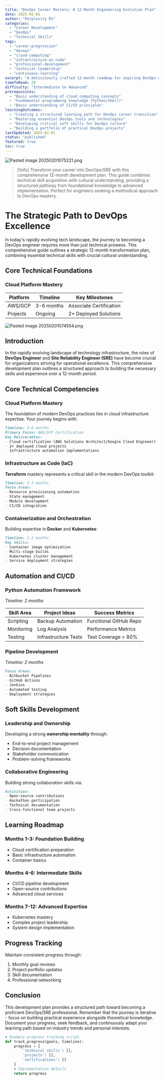 ```yaml
---
title: "DevOps Career Mastery: A 12-Month Engineering Evolution Plan"
date: 2025-02-01
author: "Perplexity R1"
categories:
  - "Career Development"
  - "DevOps"
  - "Technical Skills"
tags:
  - "career-progression"
  - "devops"
  - "cloud-computing"
  - "infrastructure-as-code"
  - "professional-development"
  - "technical-leadership"
  - "continuous-learning"
excerpt: "A meticulously crafted 12-month roadmap for aspiring DevOps engineers, combining technical mastery with cultural understanding. This comprehensive guide covers everything from cloud certifications to soft skills development, providing actionable steps for career transformation in the DevOps landscape."
timeToRead: 20
difficulty: "Intermediate to Advanced"
prerequisites:
  - "Basic understanding of cloud computing concepts"
  - "Fundamental programming knowledge (Python/Shell)"
  - "Basic understanding of CI/CD principles"
learningOutcomes:
  - "Creating a structured learning path for DevOps career transition"
  - "Mastering essential DevOps tools and technologies"
  - "Developing critical soft skills for DevOps culture"
  - "Building a portfolio of practical DevOps projects"
lastUpdated: 2025-02-01
status: "published"
featured: true
toc: true
---
```

![Pasted image 20250201075221.png](/images/Pasted%20image%2020250201075221.png)
>[!info] Transform your career into DevOps/SRE with this comprehensive 12-month development plan. This guide combines technical skill acquisition with cultural understanding, providing a structured pathway from foundational knowledge to advanced implementation. Perfect for engineers seeking a methodical approach to DevOps mastery.

# The Strategic Path to DevOps Excellence

In today's rapidly evolving tech landscape, the journey to becoming a DevOps engineer requires more than just technical prowess. This comprehensive guide outlines a strategic 12-month transformation plan, combining essential technical skills with crucial cultural understanding.

## Core Technical Foundations

### Cloud Platform Mastery

| Platform | Timeline | Key Milestones |
|----------|----------|----------------|
| AWS/GCP | 3-6 months | Associate Certification |
| Projects | Ongoing | 2+ Deployed Solutions |

![Pasted image 20250201074554.png](/images/Pasted%20image%2020250201074554.png)
## Introduction

In the rapidly evolving landscape of technology infrastructure, the roles of **DevOps Engineer** and **Site Reliability Engineer (SRE)** have become crucial for organizations striving for operational excellence. This comprehensive development plan outlines a structured approach to building the necessary skills and experience over a 12-month period.

## Core Technical Competencies

### Cloud Platform Mastery

The foundation of modern DevOps practices lies in cloud infrastructure expertise. Your journey begins with:

```markdown
Timeline: 3-6 months
Primary Focus: AWS/GCP Certification
Key Deliverables:
- Cloud certification (AWS Solutions Architect/Google Cloud Engineer)
- 2+ deployed cloud projects
- Infrastructure automation implementations
```

### Infrastructure as Code (IaC)

**Terraform** mastery represents a critical skill in the modern DevOps toolkit:

```markdown
Timeline: 2-3 months
Focus Areas:
- Resource provisioning automation
- State management
- Module development
- CI/CD integration
```

### Containerization and Orchestration

Building expertise in **Docker** and **Kubernetes**:

```markdown
Timeline: 1-2 months
Key Skills:
- Container image optimization
- Multi-stage builds
- Kubernetes cluster management
- Service deployment strategies
```

## Automation and CI/CD

### Python Automation Framework

*Timeline: 2 months*

| Skill Area | Project Ideas | Success Metrics |
|------------|---------------|-----------------|
| Scripting | Backup Automation | Functional GitHub Repo |
| Monitoring | Log Analysis | Performance Metrics |
| Testing | Infrastructure Tests | Test Coverage > 80% |

### Pipeline Development

*Timeline: 2 months*

```markdown
Focus Areas:
- Bitbucket Pipelines
- GitHub Actions
- Jenkins
- Automated testing
- Deployment strategies
```

## Soft Skills Development

### Leadership and Ownership

Developing a strong **ownership mentality** through:

- End-to-end project management
- Decision documentation
- Stakeholder communication
- Problem-solving frameworks

### Collaborative Engineering

Building strong collaboration skills via:

```markdown
Activities:
- Open-source contributions
- Hackathon participation
- Technical documentation
- Cross-functional team projects
```

## Learning Roadmap

### Months 1-3: Foundation Building
- Cloud certification preparation
- Basic infrastructure automation
- Container basics

### Months 4-6: Intermediate Skills
- CI/CD pipeline development
- Open-source contributions
- Advanced cloud services

### Months 7-12: Advanced Expertise
- Kubernetes mastery
- Complex project leadership
- System design implementation

## Progress Tracking

Maintain consistent progress through:

1. Monthly goal reviews
2. Project portfolio updates
3. Skill documentation
4. Professional networking

## Conclusion

This development plan provides a structured path toward becoming a proficient DevOps/SRE professional. Remember that the journey is iterative - focus on building practical experience alongside theoretical knowledge. Document your progress, seek feedback, and continuously adapt your learning path based on industry trends and personal interests.

```python
# Example progress tracking script
def track_progress(goals, timeline):
    progress = {
        'technical_skills': [],
        'projects': [],
        'certifications': []
    }
    # Implementation details
    return progress
```
